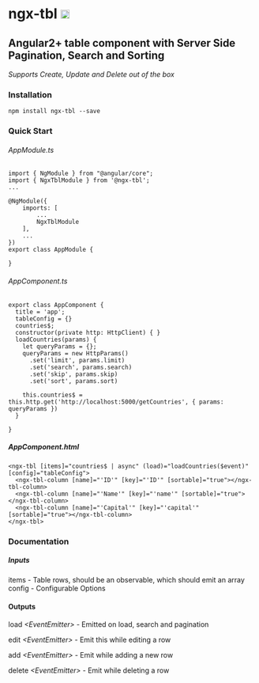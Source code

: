 # ngx-tbl <a href="https://badge.fury.io/js/ngx-tbl"><img src="https://badge.fury.io/js/ngx-tbl.svg" alt="npm version" height="18"></a>

## Angular2+ table component with Server Side Pagination, Search and Sorting
*_Supports Create, Update and Delete out of the box_*

### Installation

`npm install ngx-tbl --save`

### Quick Start

###### AppModule.ts

```
import { NgModule } from "@angular/core";
import { NgxTblModule } from '@ngx-tbl';
...

@NgModule({
    imports: [
        ...
        NgxTblModule
    ],
    ...
})
export class AppModule {

}
```
###### AppComponent.ts
```
export class AppComponent {
  title = 'app';
  tableConfig = {}
  countries$;
  constructor(private http: HttpClient) { }
  loadCountries(params) {
    let queryParams = {};
    queryParams = new HttpParams()
      .set('limit', params.limit)
      .set('search', params.search)
      .set('skip', params.skip)
      .set('sort', params.sort)

    this.countries$ = this.http.get('http://localhost:5000/getCountries', { params: queryParams })
  }

}
```

##### AppComponent.html
```
<ngx-tbl [items]="countries$ | async" (load)="loadCountries($event)" [config]="tableConfig">
  <ngx-tbl-column [name]="'ID'" [key]="'ID'" [sortable]="true"></ngx-tbl-column>
  <ngx-tbl-column [name]="'Name'" [key]="'name'" [sortable]="true"></ngx-tbl-column>
  <ngx-tbl-column [name]="'Capital'" [key]="'capital'" [sortable]="true"></ngx-tbl-column>
</ngx-tbl>
```

### Documentation

##### Inputs

items <Observable> - Table rows, should be an observable, which should emit an array
config - Configurable Options

#### Outputs
load   _<EventEmitter<any>>_ - Emitted on load, search and pagination
  
edit   _<EventEmitter<any>>_ - Emit this while editing a row
  
add    _<EventEmitter<any>>_ - Emit while adding a new row
  
delete _<EventEmitter<any>>_ - Emit while deleting a row
